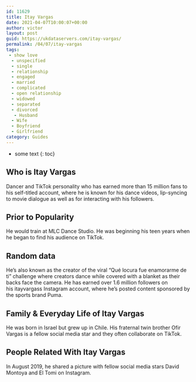 ```yaml
---
id: 11629
title: Itay Vargas
date: 2021-04-07T10:00:07+00:00
author: victor
layout: post
guid: https://ukdataservers.com/itay-vargas/
permalink: /04/07/itay-vargas
tags:
 - show love
  - unspecified
  - single
  - relationship
  - engaged
  - married
  - complicated
  - open relationship
  - widowed
  - separated
  - divorced
   - Husband
  - Wife
  - Boyfriend
  - Girlfriend
category: Guides
---
```


* some text
{: toc}


## Who is Itay Vargas



Dancer and TikTok personality who has earned more than 15 million fans to his self-titled account, where he is known for his dance videos, lip-syncing to movie dialogue as well as for interacting with his followers. 

                
                
                
## Prior to Popularity



He would train at MLC Dance Studio. He was beginning his teen years when he began to find his audience on TikTok. 

                
                
                
## Random data



He&#8217;s also known as the creator of the viral &#8220;Qué locura fue enamorarme de ti&#8221; challenge where creators dance while covered with a blanket as their backs face the camera. He has earned over 1.6 million followers on his itayvargass Instagram account, where he&#8217;s posted content sponsored by the sports brand Puma. 

                
                
                
## Family & Everyday Life of Itay Vargas



He was born in Israel but grew up in Chile. His fraternal twin brother Ofir Vargas is a fellow social media star and they often collaborate on TikTok. 

                
                
                
## People Related With Itay Vargas



In August 2019, he shared a picture with fellow social media stars David Montoya and El Tomi on Instagram.

                
              
            
          
          
          